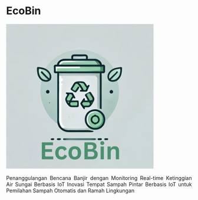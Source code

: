 <!DOCTYPE html>
<html lang="id">
<head>
    <meta charset="UTF-8">
    <meta name="viewport" content="width=device-width, initial-scale=1.0">
    <meta http-equiv="X-UA-Compatible" content="ie=edge">
<h1>
EcoBin
</h1>
    <img src= "https://github.com/HanifJauharIslami/EcoBin/blob/main/Eco%20Bin.png" width = 400>
</head>
<body>
    <div class="container" align=justify>
        <p>Penanggulangan Bencana Banjir dengan Monitoring Real-time Ketinggian Air Sungai Berbasis IoT Inovasi Tempat Sampah Pintar Berbasis IoT untuk Pemilahan Sampah Otomatis dan Ramah Lingkungan</p>
